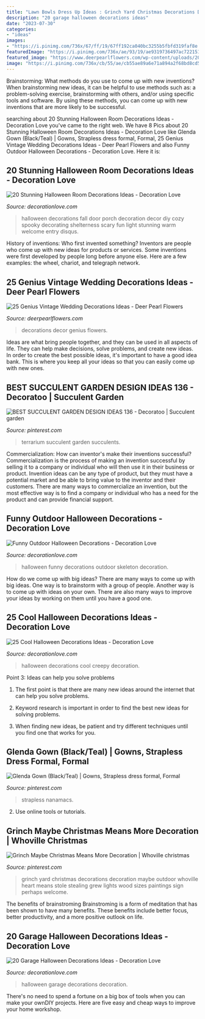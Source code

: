 ```yaml
---
title: "Lawn Bowls Dress Up Ideas : Grinch Yard Christmas Decorations Decoration Maybe Outdoor Whoville Heart Means Stole Stealing Grew Lights Wood Sizes Paintings Sign Perhaps Welcome"
description: "20 garage halloween decorations ideas"
date: "2023-07-30"
categories:
- "ideas"
images:
- "https://i.pinimg.com/736x/67/ff/19/67ff192ca040bc3255b5fbfd319faf8e.jpg"
featuredImage: "https://i.pinimg.com/736x/ae/93/19/ae9319736497ac7221515efd45836a72--succulent-terrarium-succulents-garden.jpg"
featured_image: "https://www.deerpearlflowers.com/wp-content/uploads/2015/05/Vintage-Lace-Pastels-Wedding-Decor-Ideas.jpg"
image: "https://i.pinimg.com/736x/cb/55/ae/cb55ae89a6e71a894a2f68bd8cd590c6--grinch-yard-art.jpg"
---
```



Brainstorming: What methods do you use to come up with new inventions?
When brainstorming new ideas, it can be helpful to use methods such as: a problem-solving exercise, brainstorming with others, and/or using specific tools and software. By using these methods, you can come up with new inventions that are more likely to be successful.

	

		
searching about 20 Stunning Halloween Room Decorations Ideas - Decoration Love you've came to the right web. We have 8 Pics about 20 Stunning Halloween Room Decorations Ideas - Decoration Love like Glenda Gown (Black/Teal) | Gowns, Strapless dress formal, Formal, 25 Genius Vintage Wedding Decorations Ideas - Deer Pearl Flowers and also Funny Outdoor Halloween Decorations - Decoration Love. Here it is:
		
    
## 20 Stunning Halloween Room Decorations Ideas - Decoration Love

<img loading=lazy src="http://www.decorationlove.com/wp-content/uploads/2016/05/Marvelous-Halloween-Room-Decorations.jpg" onerror="this.onerror=null;this.src='https://tse1.mm.bing.net/th?id=OIP.NPbv7cbAr8NEgcDm6i-ikgHaLL&amp;pid=15.1';" alt="20 Stunning Halloween Room Decorations Ideas - Decoration Love">

_Source: decorationlove.com_

>halloween decorations fall door porch decoration decor diy cozy spooky decorating shelterness scary fun light stunning warm welcome entry disqus. 

	

History of inventions: Who first invented something?
Inventors are people who come up with new ideas for products or services. Some inventions were first developed by people long before anyone else. Here are a few examples: the wheel, chariot, and telegraph network.

    
## 25 Genius Vintage Wedding Decorations Ideas - Deer Pearl Flowers

<img loading=lazy src="https://www.deerpearlflowers.com/wp-content/uploads/2015/05/Vintage-Lace-Pastels-Wedding-Decor-Ideas.jpg" onerror="this.onerror=null;this.src='https://tse3.mm.bing.net/th?id=OIP.uK9gWOLzc3_dLlslJ-QAqAHaLH&amp;pid=15.1';" alt="25 Genius Vintage Wedding Decorations Ideas - Deer Pearl Flowers">

_Source: deerpearlflowers.com_

>decorations decor genius flowers. 

	

Ideas are what bring people together, and they can be used in all aspects of life. They can help make decisions, solve problems, and create new ideas. In order to create the best possible ideas, it's important to have a good idea bank. This is where you keep all your ideas so that you can easily come up with new ones.

    
## BEST SUCCULENT GARDEN DESIGN IDEAS 136 - Decoratoo | Succulent Garden

<img loading=lazy src="https://i.pinimg.com/736x/ae/93/19/ae9319736497ac7221515efd45836a72--succulent-terrarium-succulents-garden.jpg" onerror="this.onerror=null;this.src='https://tse3.mm.bing.net/th?id=OIP.7G-lDBIDohWKtpeEHXmOYQHaMh&amp;pid=15.1';" alt="BEST SUCCULENT GARDEN DESIGN IDEAS 136 - Decoratoo | Succulent garden">

_Source: pinterest.com_

>terrarium succulent garden succulents. 

	

Commercialization: How can inventor's make their inventions successful?
Commercialization is the process of making an invention successful by selling it to a company or individual who will then use it in their business or product. 
Invention ideas can be any type of product, but they must have a potential market and be able to bring value to the inventor and their customers. There are many ways to commercialize an invention, but the most effective way is to find a company or individual who has a need for the product and can provide financial support.

    
## Funny Outdoor Halloween Decorations - Decoration Love

<img loading=lazy src="http://www.decorationlove.com/wp-content/uploads/2016/08/Halloween-Skeleton-Decoration.jpg" onerror="this.onerror=null;this.src='https://tse3.mm.bing.net/th?id=OIP.ptOpa3zSHX9GVfItS1U9IAHaJ3&amp;pid=15.1';" alt="Funny Outdoor Halloween Decorations - Decoration Love">

_Source: decorationlove.com_

>halloween funny decorations outdoor skeleton decoration. 

	

How do we come up with big ideas?
There are many ways to come up with big ideas. One way is to brainstorm with a group of people. Another way is to come up with ideas on your own. There are also many ways to improve your ideas by working on them until you have a good one.

    
## 25 Cool Halloween Decorations Ideas - Decoration Love

<img loading=lazy src="http://www.decorationlove.com/wp-content/uploads/2016/05/cool-creepy-halloween-decorations.jpg" onerror="this.onerror=null;this.src='https://tse4.mm.bing.net/th?id=OIP.Vzt4RYh76iEJG90o8pp__AHaJ4&amp;pid=15.1';" alt="25 Cool Halloween Decorations Ideas - Decoration Love">

_Source: decorationlove.com_

>halloween decorations cool creepy decoration. 

	

Point 3: Ideas can help you solve problems
1. The first point is that there are many new ideas around the internet that can help you solve problems.
2. Keyword research is important in order to find the best new ideas for solving problems.

3. When finding new ideas, be patient and try different techniques until you find one that works for you.

    
## Glenda Gown (Black/Teal) | Gowns, Strapless Dress Formal, Formal

<img loading=lazy src="https://i.pinimg.com/736x/67/ff/19/67ff192ca040bc3255b5fbfd319faf8e.jpg" onerror="this.onerror=null;this.src='https://tse3.mm.bing.net/th?id=OIP.jv8kOB0sM7OWnSRLl1t0TAHaLH&amp;pid=15.1';" alt="Glenda Gown (Black/Teal) | Gowns, Strapless dress formal, Formal">

_Source: pinterest.com_

>strapless nanamacs. 

	

2. Use online tools or tutorials.

    
## Grinch Maybe Christmas Means More Decoration | Whoville Christmas

<img loading=lazy src="https://i.pinimg.com/736x/cb/55/ae/cb55ae89a6e71a894a2f68bd8cd590c6--grinch-yard-art.jpg" onerror="this.onerror=null;this.src='https://tse3.mm.bing.net/th?id=OIP.G3JFw_GjYy6jDT8XMTBzugHaNg&amp;pid=15.1';" alt="Grinch Maybe Christmas Means More Decoration | Whoville christmas">

_Source: pinterest.com_

>grinch yard christmas decorations decoration maybe outdoor whoville heart means stole stealing grew lights wood sizes paintings sign perhaps welcome. 

	

The benefits of brainstroming
Brainstroming is a form of meditation that has been shown to have many benefits. These benefits include better focus, better productivity, and a more positive outlook on life.

    
## 20 Garage Halloween Decorations Ideas - Decoration Love

<img loading=lazy src="http://www.decorationlove.com/wp-content/uploads/2016/05/Garage-Halloween-Decorations.jpg" onerror="this.onerror=null;this.src='https://tse3.mm.bing.net/th?id=OIP.eIUZraqarTEg1ap6vQ92hgHaLJ&amp;pid=15.1';" alt="20 Garage Halloween Decorations Ideas - Decoration Love">

_Source: decorationlove.com_

>halloween garage decorations decoration. 

	

There's no need to spend a fortune on a big box of tools when you can make your ownDIY projects. Here are five easy and cheap ways to improve your home workshop.

